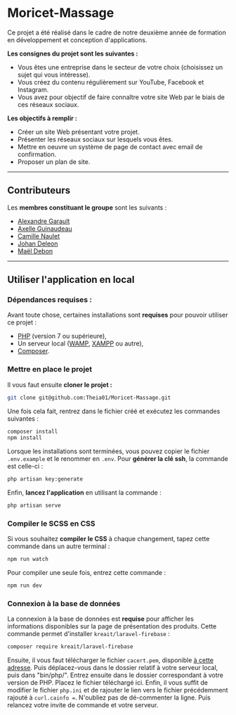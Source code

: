 # Moricet-Massage

Ce projet a été réalisé dans le cadre de notre deuxième année de formation en développement et conception d'applications.

**Les consignes du projet sont les suivantes :**

- Vous êtes une entreprise
dans le secteur de votre
choix (choisissez un sujet
qui vous intéresse).
- Vous créez du contenu
régulièrement sur YouTube,
Facebook et Instagram.
- Vous avez pour objectif de
faire connaître votre site
Web par le biais de ces
réseaux sociaux.

**Les objectifs à remplir :**

- Créer un site Web
présentant votre projet.
- Présenter les réseaux
sociaux sur lesquels vous
êtes.
- Mettre en oeuvre un
système de page de
contact avec email de
confirmation.
- Proposer un plan de site.

---

## Contributeurs

Les **membres constituant le groupe** sont les suivants :

- [Alexandre Garault](https://github.com/Dreeion)
- [Axelle Guinaudeau](https://github.com/Theia01)
- [Camille Naulet](https://github.com/camillenaulet03)
- [Johan Deleon](https://github.com/Amestyale)
- [Maël Debon](https://github.com/maeldebon)

---

## Utiliser l'application en local


### Dépendances requises :

Avant toute chose, certaines installations sont **requises** pour pouvoir utiliser ce projet :

- [PHP](https://www.php.net/downloads.php) (version 7 ou supérieure),
- Un serveur local ([WAMP](http://www.wampserver.com/en/), [XAMPP](https://www.apachefriends.org/download.html) ou autre),
- [Composer](https://getcomposer.org/download/).

### Mettre en place le projet

Il vous faut ensuite **cloner le projet :**
```sh
git clone git@github.com:Theia01/Moricet-Massage.git
```

Une fois cela fait, rentrez dans le fichier créé et exécutez les commandes suivantes :
```sh
composer install
npm install
```

Lorsque les installations sont terminées, vous pouvez copier le fichier `.env.example` et le renommer en `.env`.
Pour **générer la clé ssh**, la commande est celle-ci :
```sh
php artisan key:generate
```

Enfin, **lancez l'application** en utilisant la commande :
```sh
php artisan serve
```

### Compiler le SCSS en CSS

Si vous souhaitez **compiler le CSS** à chaque changement, tapez cette commande dans un autre terminal :
```sh
npm run watch
```

Pour compiler une seule fois, entrez cette commande :
```sh
npm run dev
```

### Connexion à la base de données

La connexion à la base de données est **requise** pour afficher les informations disponibles sur la page de présentation des produits.
Cette commande permet d'installer `kreait/laravel-firebase` :
````sh
composer require kreait/laravel-firebase
````

Ensuite, il vous faut télécharger le fichier `cacert.pem`, disponible [à cette adresse](https://curl.haxx.se/ca/cacert.pem).
Puis déplacez-vous dans le dossier relatif à votre serveur local, puis dans "bin/php/". Entrez ensuite dans le dossier correspondant à votre version de PHP. Placez le fichier téléchargé ici.
Enfin, il vous suffit de modifier le fichier `php.ini` et de rajouter le lien vers le fichier précédemment rajouté à `curl.cainfo =`. N'oubliez pas de dé-commenter la ligne.
Puis relancez votre invite de commande et votre serveur.
